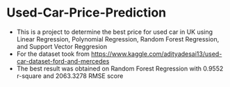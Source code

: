 # Used-Car-Price-Prediction

* This is a project to determine the best price for used car in UK using Linear Regression, Polynomial Regression, Random Forest Regression, and Support Vector Reggresion
* For the dataset took from https://www.kaggle.com/adityadesai13/used-car-dataset-ford-and-mercedes
* The best result was obtained on Random Forest Regression with 0.9552 r-square and 2063.3278 RMSE score
